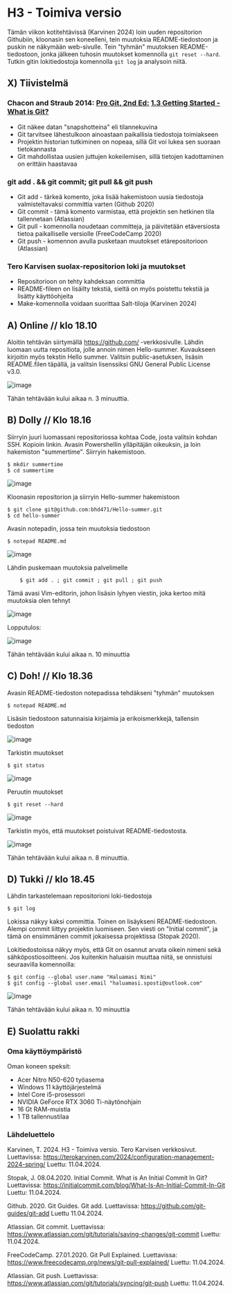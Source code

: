 # H3 - Toimiva versio

Tämän viikon kotitehtävissä (Karvinen 2024) loin uuden repositorion Githubiin, kloonasin sen koneelleni, tein muutoksia README-tiedostoon ja puskin ne näkymään web-sivulle. Tein "tyhmän" muutoksen README-tiedostoon, jonka jälkeen tuhosin muutokset komennolla ```git reset --hard```. Tutkin gitin lokitiedostoja komennolla ```git log``` ja analysoin niitä.
## X) Tiivistelmä

### Chacon and Straub 2014: [Pro Git, 2nd Ed:](https://git-scm.com/book/en/v2) [1.3 Getting Started - What is Git?](https://git-scm.com/book/en/v2/Getting-Started-What-is-Git%3F)

- Git näkee datan "snapshotteina" eli tilannekuvina
- Git tarvitsee lähestulkoon ainoastaan paikallisia tiedostoja toimiakseen
- Projektin historian tutkiminen on nopeaa, sillä Git voi lukea sen suoraan tietokannasta
- Git mahdollistaa uusien juttujen kokeilemisen, sillä tietojen kadottaminen on erittäin haastavaa
  

### git add . && git commit; git pull && git push

- Git add - tärkeä komento, joka lisää hakemistoon uusia tiedostoja valmisteltavaksi committia varten (Github 2020)
- Git commit - tämä komento varmistaa, että projektin sen hetkinen tila tallennetaan (Atlassian)
- Git pull - komennolla noudetaan committeja, ja päivitetään etäversiosta tietoa paikalliselle versiolle (FreeCodeCamp 2020)
- Git push - komennon avulla pusketaan muutokset etärepositorioon (Atlassian) 

### Tero Karvisen suolax-repositorion loki ja muutokset

- Repositorioon on tehty kahdeksan committia
- README-fileen on lisäilty tekstiä, sieltä on myös poistettu tekstiä ja lisätty käyttöohjeita
- Make-komennolla voidaan suorittaa Salt-tiloja
(Karvinen 2024)
## A) Online // klo 18.10

Aloitin tehtävän siirtymällä https://github.com/ -verkkosivulle. Lähdin luomaan uutta repositiota, jolle annoin nimen Hello-summer. Kuvaukseen kirjoitin myös tekstin Hello summer. Valitsin public-asetuksen, lisäsin README.filen täpällä, ja valitsin lisenssiksi GNU General Public License v3.0.

![image](https://github.com/bhd471/Palvelinten-hallinta/assets/148760837/941d7bed-93ab-4833-9775-9c2b073586cd)

Tähän tehtävään kului aikaa n. 3 minuuttia.

## B) Dolly // Klo 18.16

Siirryin juuri luomassani repositoriossa kohtaa Code, josta valitsin kohdan SSH. Kopioin linkin. Avasin Powershellin ylläpitäjän oikeuksin, ja loin hakemiston "summertime". Siirryin hakemistoon.

    $ mkdir summertime
    $ cd summertime

![image](https://github.com/bhd471/Palvelinten-hallinta/assets/148760837/a376defd-fa7f-463a-b8b7-f39300e8197c)

Kloonasin repositorion ja siirryin Hello-summer hakemistoon

    $ git clone git@github.com:bhd471/Hello-summer.git
    $ cd hello-summer

Avasin notepadin, jossa tein muutoksia tiedostoon

    $ notepad README.md

![image](https://github.com/bhd471/Palvelinten-hallinta/assets/148760837/5d83b352-2550-4f40-ad6b-e4ad9979941f)

Lähdin puskemaan muutoksia palvelimelle 

        $ git add . ; git commit ; git pull ; git push

Tämä avasi Vim-editorin, johon lisäsin lyhyen viestin, joka kertoo mitä muutoksia olen tehnyt


![image](https://github.com/bhd471/Palvelinten-hallinta/assets/148760837/a3aabdc9-b3ef-46f2-8e8a-a45806654607)

Lopputulos: 

![image](https://github.com/bhd471/Palvelinten-hallinta/assets/148760837/1692a492-decb-483c-b504-72aef173c7b7)



Tähän tehtävään kului aikaa n. 10 minuuttia

## C) Doh! // Klo 18.36

Avasin README-tiedoston notepadissa tehdäkseni "tyhmän" muutoksen

    $ notepad README.md

Lisäsin tiedostoon satunnaisia kirjaimia ja erikoismerkkejä, tallensin tiedoston

![image](https://github.com/bhd471/Palvelinten-hallinta/assets/148760837/6dcd7dfa-c583-4eda-ba08-76e6b394308c)

Tarkistin muutokset 

    $ git status

![image](https://github.com/bhd471/Palvelinten-hallinta/assets/148760837/7ac45bb9-a802-4e85-8d8f-8ff008cfdf7e)

Peruutin muutokset 

    $ git reset --hard

![image](https://github.com/bhd471/Palvelinten-hallinta/assets/148760837/42a8fe82-9424-4504-afc3-d2c34780dbf9)

Tarkistin myös, että muutokset poistuivat README-tiedostosta.

![image](https://github.com/bhd471/Palvelinten-hallinta/assets/148760837/d4c8bd45-6a83-4944-91ba-52f483f21ee1)

Tähän tehtävään kului aikaa n. 8 minuuttia.

## D) Tukki // klo 18.45

Lähdin tarkastelemaan repositorioni loki-tiedostoja

    $ git log

Lokissa näkyy kaksi committia. Toinen on lisäykseni README-tiedostoon. Alempi commit liittyy projektin luomiseen. Sen viesti on "Initial commit", ja tämä on ensimmänen commit jokaisessa projektissa (Stopak 2020). 

Lokitiedostoissa näkyy myös, että Git on osannut arvata oikein nimeni sekä sähköpostiosoitteeni. 
Jos kuitenkin haluaisin muuttaa niitä, se onnistuisi seuraavilla komennoilla:

    $ git config --global user.name "Haluamasi Nimi"
    $ git config --global user.email "haluamasi.sposti@outlook.com"
    
![image](https://github.com/bhd471/Palvelinten-hallinta/assets/148760837/27b8d288-9ff8-47e9-9a64-475548dac354)

Tähän tehtävään kului aikaa n. 10 minuuttia

## E) Suolattu rakki

### Oma käyttöympäristö

Oman koneen speksit:

- Acer Nitro N50-620 työasema
- Windows 11 käyttöjärjestelmä
- Intel Core i5-prosessori
- NVIDIA GeForce RTX 3060 Ti-näytönohjain
- 16 Gt RAM-muistia
- 1 TB tallennustilaa

### Lähdeluettelo

Karvinen, T. 2024. H3 - Toimiva versio. Tero Karvisen verkkosivut. Luettavissa: https://terokarvinen.com/2024/configuration-management-2024-spring/ Luettu: 11.04.2024.

Stopak, J. 08.04.2020. Initial Commit. What is An Initial Commit In Git? Luettavissa: https://initialcommit.com/blog/What-Is-An-Initial-Commit-In-Git 
Luettu: 11.04.2024.

Github. 2020. Git Guides. Git add. Luettavissa: https://github.com/git-guides/git-add
Luettu 11.04.2024.

Atlassian. Git commit. Luettavissa: https://www.atlassian.com/git/tutorials/saving-changes/git-commit
Luettu: 11.04.2024.

FreeCodeCamp. 27.01.2020. Git Pull Explained. Luettavissa: https://www.freecodecamp.org/news/git-pull-explained/
Luettu: 11.04.2024. 

Atlassian. Git push. Luettavissa: https://www.atlassian.com/git/tutorials/syncing/git-push
Luettu: 11.04.2024.

